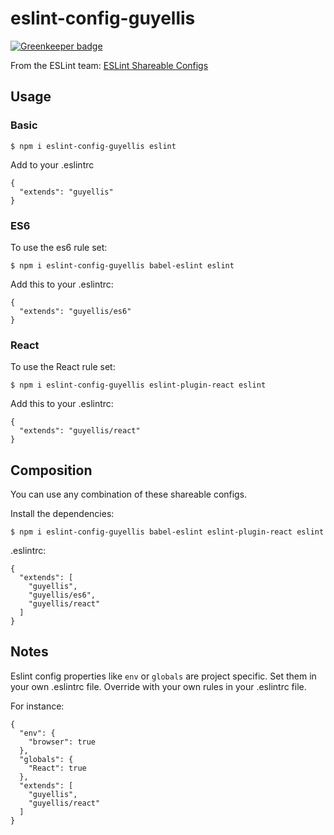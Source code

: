 # eslint-config-guyellis

[![Greenkeeper badge](https://badges.greenkeeper.io/guyellis/eslint-config-guyellis.svg)](https://greenkeeper.io/)

From the ESLint team: [ESLint Shareable Configs](http://eslint.org/docs/developer-guide/shareable-configs)

## Usage

### Basic

```
$ npm i eslint-config-guyellis eslint
```

Add to your .eslintrc

```
{
  "extends": "guyellis"
}
```

### ES6

To use the es6 rule set:

```
$ npm i eslint-config-guyellis babel-eslint eslint
```

Add this to your .eslintrc:

```
{
  "extends": "guyellis/es6"
}
```

### React

To use the React rule set:

```
$ npm i eslint-config-guyellis eslint-plugin-react eslint
```

Add this to your .eslintrc:

```
{
  "extends": "guyellis/react"
}
```

## Composition

You can use any combination of these shareable configs.

Install the dependencies:

```
$ npm i eslint-config-guyellis babel-eslint eslint-plugin-react eslint
```

.eslintrc:

```
{
  "extends": [
    "guyellis",
    "guyellis/es6",
    "guyellis/react"
  ]
}
```

## Notes

Eslint config properties like `env` or `globals` are 
project specific. Set them in your own .eslintrc file.
Override with your own rules in your .eslintrc file.

For instance:

```
{
  "env": {
    "browser": true
  },
  "globals": {
    "React": true
  },
  "extends": [
    "guyellis",
    "guyellis/react"
  ]
}
```
